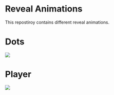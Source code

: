 # Reveal Animations
This repostiroy contains different reveal animations.

# Dots #
![](https://github.com/vpaliyX/FabExploration/blob/master/art/dot.gif)

# Player #
![](https://github.com/vpaliyX/FabExploration/blob/master/art/player.gif)

